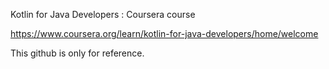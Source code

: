 Kotlin for Java Developers : Coursera course

https://www.coursera.org/learn/kotlin-for-java-developers/home/welcome

This github is only for reference.
